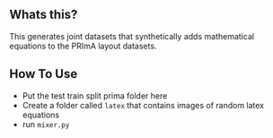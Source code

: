 ## Whats this?

This generates joint datasets that synthetically adds mathematical equations to the PRImA layout datasets.

## How To Use

- Put the test train split prima folder here
- Create a folder called `latex` that contains images of random latex equations
- run `mixer.py`